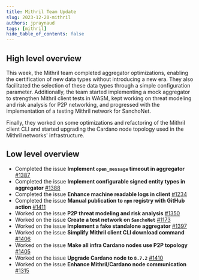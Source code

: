 ```yaml
---
title: Mithril Team Update
slug: 2023-12-20-mithril
authors: jpraynaud
tags: [mithril]
hide_table_of_contents: false
---
```


## High level overview

This week, the Mithril team completed aggregator optimizations, enabling the certification of new data types without introducing a new era. They also facilitated the selection of these data types through a simple configuration parameter.  Additionally, the team started implementing a mock aggregator to strengthen Mithril client tests in WASM, kept working on threat modeling and risk analysis for P2P networking, and progressed with the implementation of a testing Mithril network for SanchoNet.

Finally, they worked on some optimizations and refactoring of the Mithril client CLI and started upgrading the Cardano node topology used in the Mithril networks' infrastructure.

## Low level overview
- Completed the issue **Implement `open_message` timeout in aggregator** [#1387](https://github.com/input-output-hk/mithril/issues/1387)
- Completed the issue **Implement configurable signed entity types in aggregator** [#1388](https://github.com/input-output-hk/mithril/issues/1388)
- Completed the issue **Enhance machine readable logs in client** [#1234](https://github.com/input-output-hk/mithril/issues/1234)
- Completed the issue **Manual publication to `npm` registry with GitHub action** [#1411](https://github.com/input-output-hk/mithril/issues/1411)
- Worked on the issue **P2P threat modeling and risk analysis** [#1350](https://github.com/input-output-hk/mithril/issues/1350)
- Worked on the issue **Create a test network on `SanchoNet`** [#1173](https://github.com/input-output-hk/mithril/issues/1173)
- Worked on the issue **Implement a fake standalone aggregator** [#1397](https://github.com/input-output-hk/mithril/issues/1397)
- Worked on the issue **Simplify Mithril client CLI download command** [#1406](https://github.com/input-output-hk/mithril/issues/1406)
- Worked on the issue **Make all infra Cardano nodes use P2P topology** [#1405](https://github.com/input-output-hk/mithril/issues/1405)
- Worked on the issue **Upgrade Cardano node to `8.7.2`** [#1410](https://github.com/input-output-hk/mithril/issues/1410)
- Worked on the issue **Enhance Mithril/Cardano node communication** [#1315](https://github.com/input-output-hk/mithril/issues/1315)

